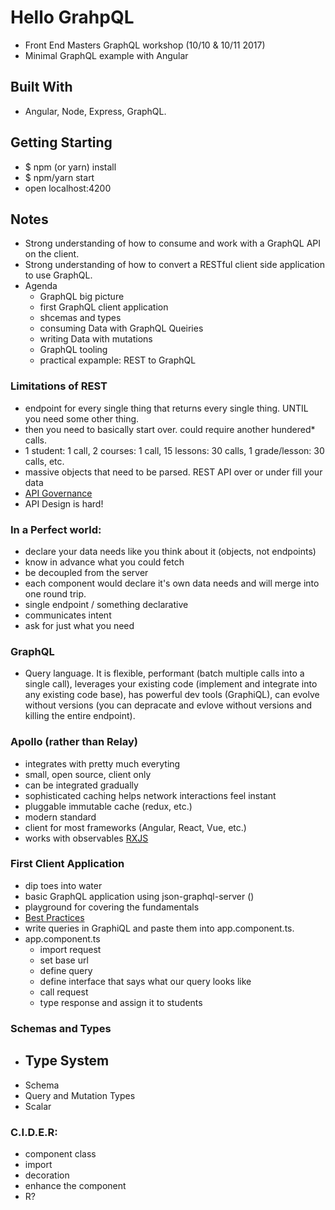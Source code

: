 # Hello GrahpQL
- Front End Masters GraphQL workshop (10/10 & 10/11 2017)
- Minimal GraphQL example with Angular

## Built With
- Angular, Node, Express, GraphQL.

## Getting Starting
- $ npm (or yarn) install
- $ npm/yarn start
- open localhost:4200

## Notes
- Strong understanding of how to consume and work with a GraphQL API on the client.
- Strong understanding of how to convert a RESTful client side application to use GraphQL.
- Agenda
  - GraphQL big picture
  - first GraphQL client application
  - shcemas and types
  - consuming Data with GraphQL Queiries
  - writing Data with mutations
  - GraphQL tooling
  - practical expample: REST to GraphQL
  
### Limitations of REST
  - endpoint for every single thing that returns every single thing. UNTIL you need some other thing.
  - then you need to basically start over. could require another hundered* calls.
  - 1 student: 1 call, 2 courses: 1 call, 15 lessons: 30 calls, 1 grade/lesson: 30 calls, etc.
  - massive objects that need to be parsed. REST API over or under fill your data
  - [API Governance](https://www.sparkpost.com/blog/api-versioning-best-practices/)
  - API Design is hard!

### In a Perfect world:
  - declare your data needs like you think about it (objects, not endpoints)
  - know in advance what you could fetch
  - be decoupled from the server
  - each component would declare it's own data needs and will merge into one round trip.
  - single endpoint / something declarative
  - communicates intent
  - ask for just what you need

### GraphQL
  - Query language. It is flexible, performant (batch multiple calls into a single call), 
  leverages your existing code (implement and integrate into any existing code base), has 
  powerful dev tools (GraphiQL), can evolve without versions (you can depracate and evlove without
  versions and killing the entire endpoint).

### Apollo (rather than Relay)
  - integrates with pretty much everyting
  - small, open source, client only
  - can be integrated gradually
  - sophisticated caching helps network interactions feel instant
  - pluggable immutable cache (redux, etc.)
  - modern standard
  - client for most frameworks (Angular, React, Vue, etc.)  
  - works with observables [RXJS](http://reactivex.io/rxjs/)

### First Client Application
  - dip toes into water
  - basic GraphQL application using json-graphql-server ()
  - playground for covering the fundamentals
  - [Best Practices](http://graphql.org/learn/best-practices/)
  - write queries in GraphiQL and paste them into app.component.ts.
- app.component.ts 
  - import request
  - set base url
  - define query
  - define interface that says what our query looks like
  - call request
  - type response and assign it to students

### Schemas and Types
  - Type System
    - 
  - Schema
  - Query and Mutation Types
  - Scalar


### C.I.D.E.R:
- component class
- import
- decoration 
- enhance the component
- R?
